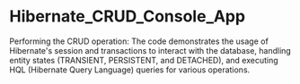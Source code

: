 # Hibernate_CRUD_Console_App
Performing the CRUD operation: The code demonstrates the usage of Hibernate's session and transactions to interact with the database, handling entity states (TRANSIENT, PERSISTENT, and DETACHED), and executing HQL (Hibernate Query Language) queries for various operations.
